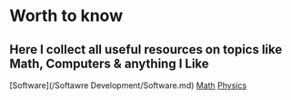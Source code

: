 # Worth to know

## Here I collect all useful resources on topics like Math, Computers & anything I Like


[Software](/Softawre Development/Software.md)
[Math](/Scince/Math.md)
[Physics](/Scince/Physics.md)


